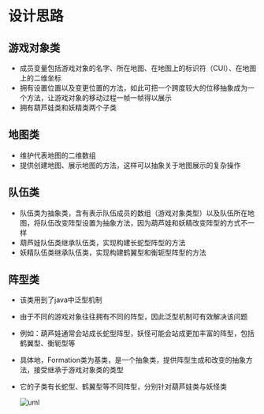 # 设计思路
## 游戏对象类
* 成员变量包括游戏对象的名字、所在地图、在地图上的标识符（CUI）、在地图上的二维坐标
* 拥有设置位置以及变更位置的方法，如此可把一个跨度较大的位移抽象成为一个方法，让游戏对象的移动过程一帧一帧得以展示
* 拥有葫芦娃类和妖精类两个子类
## 地图类
* 维护代表地图的二维数组
* 提供创建地图、展示地图的方法，这样可以抽象关于地图展示的复杂操作
## 队伍类
* 队伍类为抽象类，含有表示队伍成员的数组（游戏对象类型）以及队伍所在地图，将队伍改变阵型设置为抽象方法，因为葫芦娃和妖精改变阵型的方式不一样
* 葫芦娃队伍类继承队伍类，实现构建长蛇型阵型的方法
* 妖精队伍类继承队伍类，实现构建鹤翼型和衡轭型阵型的方法
## 阵型类
* 该类用到了java中泛型机制

* 由于不同的游戏对象往往拥有不同的阵型，因此泛型机制可有效解决该问题

* 例如：葫芦娃通常会站成长蛇型阵型，妖怪可能会站成更加丰富的阵型，包括鹤翼型、衡轭型等

* 具体地，Formation类为基类，是一个抽象类，提供阵型生成和改变的抽象方法，接受继承于游戏对象类的类型

* 它的子类有长蛇型、鹤翼型等不同阵型，分别针对葫芦娃类与妖怪类

  ![uml](https://github.com/Huage001/Other/blob/master/uml.png)
  
  

